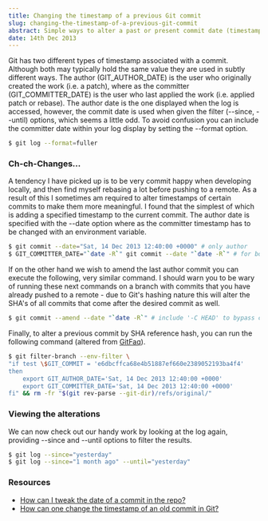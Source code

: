 ```yaml
---
title: Changing the timestamp of a previous Git commit
slug: changing-the-timestamp-of-a-previous-git-commit
abstract: Simple ways to alter a past or present commit date (timestamp).
date: 14th Dec 2013
---
```


Git has two different types of timestamp associated with a commit.
Although both may typically hold the same value they are used in subtly different ways.
The author (GIT_AUTHOR_DATE) is the user who originally created the work (i.e. a patch), where as the committer (GIT_COMMITTER_DATE) is the user who last applied the work (i.e. applied patch or rebase).
The author date is the one displayed when the log is accessed, however, the commit date is used when given the filter (--since, --until) options, which seems a little odd.
To avoid confusion you can include the committer date within your log display by setting the --format option.

~~~ .bash
$ git log --format=fuller
~~~

### Ch-ch-Changes...

A tendency I have picked up is to be very commit happy when developing locally, and then find myself rebasing a lot before pushing to a remote.
As a result of this I sometimes am required to alter timestamps of certain commits to make them more meaningful.
I found that the simplest of which is adding a specified timestamp to the current commit.
The author date is specified with the --date option where as the committer timestamp has to be changed with an environment variable.

~~~ .bash
$ git commit --date="Sat, 14 Dec 2013 12:40:00 +0000" # only author
$ GIT_COMMITTER_DATE="`date -R`" git commit --date "`date -R`" # for both
~~~

If on the other hand we wish to amend the last author commit you can execute the following, very similar command.
I should warn you to be wary of running these next commands on a branch with commits that you have already pushed to a remote - due to Git's hashing nature this will alter the SHA's of all commits that come after the desired commit as well.

~~~ .bash
$ git commit --amend --date "`date -R`" # include '-C HEAD' to bypass commit message editing
~~~

Finally, to alter a previous commit by SHA reference hash, you can run the following command (altered from [GitFaq](http://git.wiki.kernel.org/index.php/GitFaq#How_can_I_tweak_the_date_of_a_commit_in_the_repo.3F)).

~~~ .bash
$ git filter-branch --env-filter \
"if test \$GIT_COMMIT = 'e6dbcffca68e4b51887ef660e2389052193ba4f4'
then
    export GIT_AUTHOR_DATE='Sat, 14 Dec 2013 12:40:00 +0000'
    export GIT_COMMITTER_DATE='Sat, 14 Dec 2013 12:40:00 +0000'
fi" && rm -fr "$(git rev-parse --git-dir)/refs/original/"
~~~

### Viewing the alterations

We can now check out our handy work by looking at the log again, providing --since and --until options to filter the results.

~~~ .bash
$ git log --since="yesterday"
$ git log --since="1 month ago" --until="yesterday"
~~~

### Resources

- [How can I tweak the date of a commit in the repo?](http://git.wiki.kernel.org/index.php/GitFaq#How_can_I_tweak_the_date_of_a_commit_in_the_repo.3F)
- [How can one change the timestamp of an old commit in Git?](http://stackoverflow.com/questions/454734/how-can-one-change-the-timestamp-of-an-old-commit-in-git)